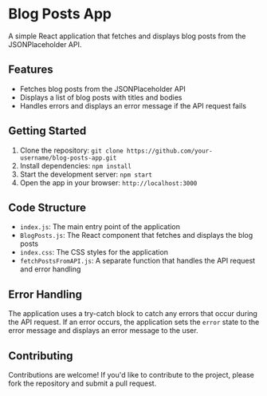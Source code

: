 # Blog Posts App

A simple React application that fetches and displays blog posts from the JSONPlaceholder API.

## Features

- Fetches blog posts from the JSONPlaceholder API
- Displays a list of blog posts with titles and bodies
- Handles errors and displays an error message if the API request fails

## Getting Started

1. Clone the repository: `git clone https://github.com/your-username/blog-posts-app.git`
2. Install dependencies: `npm install`
3. Start the development server: `npm start`
4. Open the app in your browser: `http://localhost:3000`

## Code Structure

- `index.js`: The main entry point of the application
- `BlogPosts.js`: The React component that fetches and displays the blog posts
- `index.css`: The CSS styles for the application
- `fetchPostsFromAPI.js`: A separate function that handles the API request and error handling

## Error Handling

The application uses a try-catch block to catch any errors that occur during the API request. If an error occurs, the application sets the `error` state to the error message and displays an error message to the user.

## Contributing

Contributions are welcome! If you'd like to contribute to the project, please fork the repository and submit a pull request.
